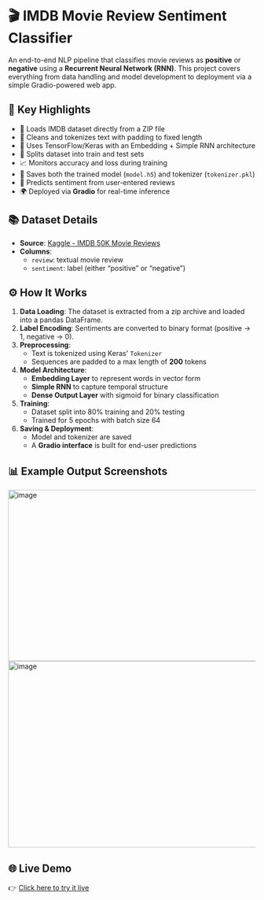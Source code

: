 # 🎬 IMDB Movie Review Sentiment Classifier

An end-to-end NLP pipeline that classifies movie reviews as **positive** or **negative** using a **Recurrent Neural Network (RNN)**. This project covers everything from data handling and model development to deployment via a simple Gradio-powered web app.

## 🚀 Key Highlights

- 📂 Loads IMDB dataset directly from a ZIP file  
- 🧼 Cleans and tokenizes text with padding to fixed length  
- 🧠 Uses TensorFlow/Keras with an Embedding + Simple RNN architecture  
- 🧪 Splits dataset into train and test sets  
- 📈 Monitors accuracy and loss during training  
- 💾 Saves both the trained model (`model.h5`) and tokenizer (`tokenizer.pkl`)  
- 📣 Predicts sentiment from user-entered reviews  
- 🌍 Deployed via **Gradio** for real-time inference

## 📚 Dataset Details

- **Source**: [Kaggle - IMDB 50K Movie Reviews](https://www.kaggle.com/datasets/lakshmi25npathi/imdb-dataset-of-50k-movie-reviews)  
- **Columns**:  
  - `review`: textual movie review  
  - `sentiment`: label (either “positive” or “negative”)

## ⚙️ How It Works

1. **Data Loading**: The dataset is extracted from a zip archive and loaded into a pandas DataFrame.
2. **Label Encoding**: Sentiments are converted to binary format (positive → 1, negative → 0).
3. **Preprocessing**:  
   - Text is tokenized using Keras' `Tokenizer`  
   - Sequences are padded to a max length of **200** tokens
4. **Model Architecture**:  
   - **Embedding Layer** to represent words in vector form  
   - **Simple RNN** to capture temporal structure  
   - **Dense Output Layer** with sigmoid for binary classification
5. **Training**:  
   - Dataset split into 80% training and 20% testing  
   - Trained for 5 epochs with batch size 64
6. **Saving & Deployment**:  
   - Model and tokenizer are saved  
   - A **Gradio interface** is built for end-user predictions

## 📊 Example Output Screenshots

<img width="1772" height="348" alt="image" src="https://github.com/user-attachments/assets/48877df1-d674-4a19-82d0-8838d5cd1c3c" />
<img width="1795" height="379" alt="image" src="https://github.com/user-attachments/assets/a3313142-d672-42db-8e63-0f1abd1ae244" />



## 🌐 Live Demo

👉 [Click here to try it live](https://556a3208384d20d753.gradio.live/)

